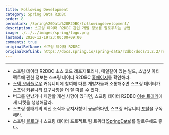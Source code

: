 ```yaml
---
title: Following Development
category: Spring Data R2DBC
order: 8
permalink: /Spring%20Data%20R2DBC/followingdevelopment/
description: 스프링 데이터 R2DBC 관련 개발 정보를 팔로우하는 방법
image: ./../../images/spring/logo.png
lastmod: 2020-12-19T23:00:00+09:00
comments: true
originalRefName: 스프링 데이터 R2DBC
originalRefLink: https://docs.spring.io/spring-data/r2dbc/docs/1.2.2/reference/html/#get-started:up-to-date
---
```


---

- 스프링 데이터 R2DBC 소스 코드 레포지토리나, 매일같이 있는 빌드, 스냅샷 아티팩트에 관한 정보는 스프링 데이터 R2DBC [홈페이지](https://projects.spring.io/spring-data-r2dbc/)를 확인해라.
- [스택 오버플로우](https://stackoverflow.com/questions/tagged/spring-data) 커뮤니티에 참여해 다른 개발자들과 소통해주면 스프링 데이터가 스프링 커뮤니티 요구사항을 더 잘 따를 수 있다.
- 버그를 만났거나 제안할 개선 사항이 있다면, 스프링 데이터 R2DBC [이슈 트래커](https://github.com/spring-projects/spring-data-r2dbc/issues)에 새 티켓을 생성해달라.
- 스프링 생태계의 최신 소식과 공지사항이 궁금하다면, 스프링 커뮤니티 [포탈](https://spring.io/)을 구독해라.
- 스프링 [블로그](https://spring.io/blog)나 스프링 데이터 프로젝트 팀 트위터([SpringData](https://twitter.com/SpringData))를 팔로우해도 좋다.